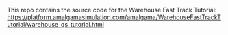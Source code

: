 This repo contains the source code for the Warehouse Fast Track Tutorial:
https://platform.amalgamasimulation.com/amalgama/WarehouseFastTrackTutorial/warehouse_qs_tutorial.html

